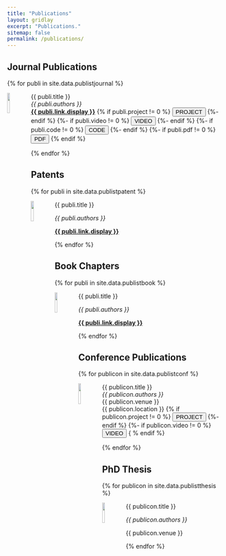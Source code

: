 ```yaml
---
title: "Publications"
layout: gridlay
excerpt: "Publications."
sitemap: false
permalink: /publications/
---
```


## Journal Publications
{% for publi in site.data.publistjournal %}

<div class="row">
<div class="col-sm-11 clearfix">
 <div class="well well-sm">
  <img src="{{ site.url }}{{ site.baseurl }}/images/pubpic/{{ publi.image }}" class="img-responsive" width="11%" style="float: left" />
  <p>{{ publi.title }}  <br> 
  <em>{{ publi.authors }}</em> <br> 
  <strong><a href="{{ publi.link.url }}">{{ publi.link.display }}</a></strong> 
  {% if publi.project != 0 %}
      <button type="button" class="btn-xs btn-info" onclick="window.location.href= '{{ publi.project }}'">
      PROJECT
      </button> 
  {%- endif %}
  {%- if publi.video != 0 %}
      <button type="button" class="btn-xs btn-info" onclick="window.location.href= '{{ publi.video }}'">
      VIDEO
      </button> 
  {%- endif %}
  {%- if publi.code != 0 %}
     <button type="button" class="btn-xs btn-info" onclick="window.location.href= '{{ publi.code }}'">
     CODE
     </button> 
  {%- endif %}
  {%- if publi.pdf != 0 %}
     <button type="button" class="btn-xs btn-info" onclick="window.location.href= '{{ site.baseurl }}/downloads/{{ publi.pdf }}'">
     PDF
     </button> 
 {% endif %}  
  </p>
 </div>
</div>
</div>

{% endfor %}

## Patents
{% for publi in site.data.publistpatent %}
<div class="row">
<div class="col-sm-11 clearfix">
 <div class="well well-sm">
  <img src="{{ site.url }}{{ site.baseurl }}/images/pubpic/{{ publi.image }}" class="img-responsive" width="11%" style="float: left" />
  <p>{{ publi.title }}</p>
  <p><em>{{ publi.authors }}</em></p>
  <p><strong><a href="{{ publi.link.url }}">{{ publi.link.display }}</a></strong></p>
 </div>
</div>
</div>
{% endfor %}

## ​Book Chapters
{% for publi in site.data.publistbook %}
<div class="row">
<div class="col-sm-11 clearfix">
 <div class="well well-sm">
  <img src="{{ site.url }}{{ site.baseurl }}/images/pubpic/{{ publi.image }}" class="img-responsive" width="11%" style="float: left" />
  <p>{{ publi.title }}</p>
  <p><em>{{ publi.authors }}</em></p>
  <p><strong><a href="{{ publi.link.url }}">{{ publi.link.display }}</a></strong></p>
 </div>
</div>
</div>
{% endfor %}

## Conference Publications
{% for publicon in site.data.publistconf %}
<div class="row">
<div class="col-sm-11 clearfix">
 <div class="well well-sm">
  <img src="{{ site.url }}{{ site.baseurl }}/images/pubpic/{{ publicon.image }}" class="img-responsive" width="11%" style="float: left" />
  <p>{{ publicon.title }} <br> 
  <em>{{ publicon.authors }}</em> <br>
  {{ publicon.venue }} <br>
  {{ publicon.location }}
  {% if publicon.project != 0 %}
      <button type="button" class="btn-xs btn-info" onclick="window.location.href= '{{ publicon.project }}'">
      PROJECT
      </button> 
  {%- endif %}
  {%- if publicon.video != 0 %}
      <button type="button" class="btn-xs btn-info" onclick="window.location.href= '{{ publicon.video }}'">
      VIDEO
      </button> 
   { % endif %} 
  </p>
 </div>
</div>
</div>
{% endfor %}

## PhD Thesis
{% for publicon in site.data.publistthesis %}
<div class="row">
<div class="col-sm-11 clearfix">
 <div class="well well-sm">
  <img src="{{ site.url }}{{ site.baseurl }}/images/pubpic/{{ publicon.image }}" class="img-responsive" width="11%" style="float: left" />
  <p>{{ publicon.title }}</p>
  <p><em>{{ publicon.authors }}</em></p>
  <p>{{ publicon.venue }}</p>
 </div>
</div>
</div>
{% endfor %}
